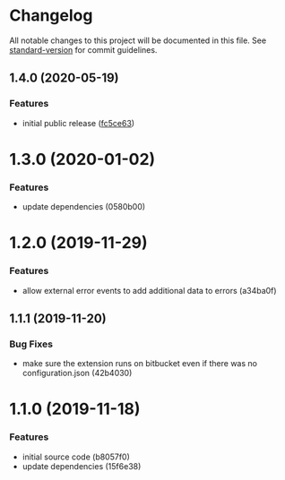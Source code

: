 # Changelog

All notable changes to this project will be documented in this file. See [standard-version](https://github.com/conventional-changelog/standard-version) for commit guidelines.

## 1.4.0 (2020-05-19)


### Features

* initial public release ([fc5ce63](https://github.com/labor-digital/sentry-browser/commit/fc5ce63850863c3f2a368b5c496373abe6b655af))

# 1.3.0 (2020-01-02)


### Features

* update dependencies (0580b00)



# 1.2.0 (2019-11-29)


### Features

* allow external error events to add additional data to errors (a34ba0f)



## 1.1.1 (2019-11-20)


### Bug Fixes

* make sure the extension runs on bitbucket even if there was no configuration.json (42b4030)



# 1.1.0 (2019-11-18)


### Features

* initial source code (b8057f0)
* update dependencies (15f6e38)
